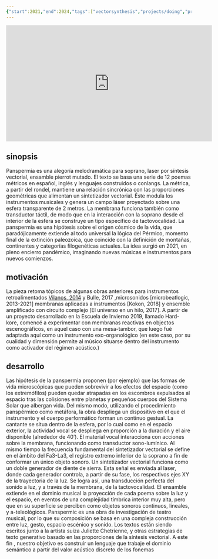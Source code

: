 ```yaml
---
{"start":2021,"end":2024,"tags":["vectorsynthesis","projects/doing","projects","biomémesis"],"status":"on","performer":null,"program note":null,"video":"https://www.youtube.com/embed/1WsOf8LDRWk?si=VSEEqkmkRpBtolZF","dg-publish":true,"permalink":"/01-prj/panspermia/","dgPassFrontmatter":true}
---
```


<iframe width="560" height="315" src="https://www.youtube.com/embed/1WsOf8LDRWk?si=VSEEqkmkRpBtolZF" title="YouTube video player" frameborder="0" allow="accelerometer; autoplay; clipboard-write; encrypted-media; gyroscope; picture-in-picture; web-share" referrerpolicy="strict-origin-when-cross-origin" allowfullscreen></iframe>

## sinopsis
Panspermia es una alegoría melodramática para soprano, laser por síntesis vectorial, ensamble pierrot mutado. El texto se basa una serie de 12 poemas métricos en español, inglés y lenguajes construidos o conlangs. La métrica, a partir del rondel, mantiene una relación sincrónica con las proporciones geométricas que alimentan un sintetizador vectorial. Éste modula los instrumentos musicales y genera un campo láser proyectado sobre una esfera transparente de 2 metros. La membrana funciona también como transductor táctil, de modo que en la interacción con la soprano desde el interior de la esfera se construye un tipo específico de tactovocalidad. La panspermia es una hipótesis sobre el origen cósmico de la vida, que paradójicamente extiende al todo universal la lógica del Pérmico, momento final de la extinción paleozoica, que coincide con la definición de montañas, continentes y categorías filogenéticas actuales. La idea surgió en 2021, en pleno encierro pandémico, imaginando nuevas músicas e instrumentos para nuevos comienzos.

## motivación
La pieza retoma tópicos de algunas obras anteriores para instrumentos retroalimentados [Vilanos, 2014](https://zztt.org/vilanos) y Bulle, 2017 ,microsonidos [microbeatlogic, 2013-2021] membranas aplicadas a instrumentos [Kokon, 2018] y ensemble amplificado con circuito complejo [El universo en un hilo, 2017]. A partir de un proyecto desarrollado en la Escuela de Invierno 2019, llamado Hard-kore, comencé a experimentar con membranas reactivas en objectos escenográficos, en aquel caso con una mesa-tambor, que luego fué adaptada aquí como un instrumento exo-organológico (en este caso, por su cualidad y dimensión permite al músico situarse dentro del instrumento como activador del régimen acústico.)

## desarrollo
Las hipótesis de la panspermia proponen (por ejemplo) que las formas de vida microscópicas que pueden sobrevivir a los efectos del espacio (como los extremófilos) pueden quedar atrapadas en los escombros expulsados al espacio tras las colisiones entre planetas y pequeños cuerpos del Sistema Solar que albergan vida.
Del mismo modo, utilizando el procedimiento panspérmico como metáfora, la obra despliega un dispositivo en el que el instrumento y el cuerpo performático forman un continuo gestual.
La cantante se situa dentro de la esfera, por lo cual como en el espacio exterior, la actividad vocal se despliega en proporción a la duración y el aire disponible (alrededor de 40’).
El material vocal interacciona con acciones sobre la membrana,  funcionando como transductor sono-lumínico. 
Al mismo tiempo la frecuencia fundamental del sintetizador vectorial se define en el ámbito del Fa3-La3, el registro extremo inferior de la soprano a fin de conformar un único objeto sonoro. Un sintetizador vectorial funciona como un doble generador de diente de sierra. Esta señal es enviada al laser, donde cada generador controla, a partir de su fase, los respectivos ejes XY de la trayectoria de la luz.
Se logra así, una transducción perfecta del sonido a luz, y a través de la membrana, de la tactovocalidad.
El ensamble extiende en el dominio musical la proyección de cada poema sobre la luz y el espacio, en eventos de una complejidad tímbrica interior muy alta, pero que en su superficie se perciben como objetos sonoros continuos,  lineales, y a-teleológicos.
Panspermic es una obra de investigación de teatro musical, por lo que su composición se basa en una compleja construcción entre luz, gesto, espacio escénico y sonido.
Los textos están siendo escritos junto a la artista suiza Juliette Chetrienne, y otras estrategias de texto generativo basado en las proporciones de la síntesis vectorial. A este fin , nuestro objetivo es construir un lenguaje que trabaje el dominio semántico a partir del valor acústico discreto de los fonemas

 